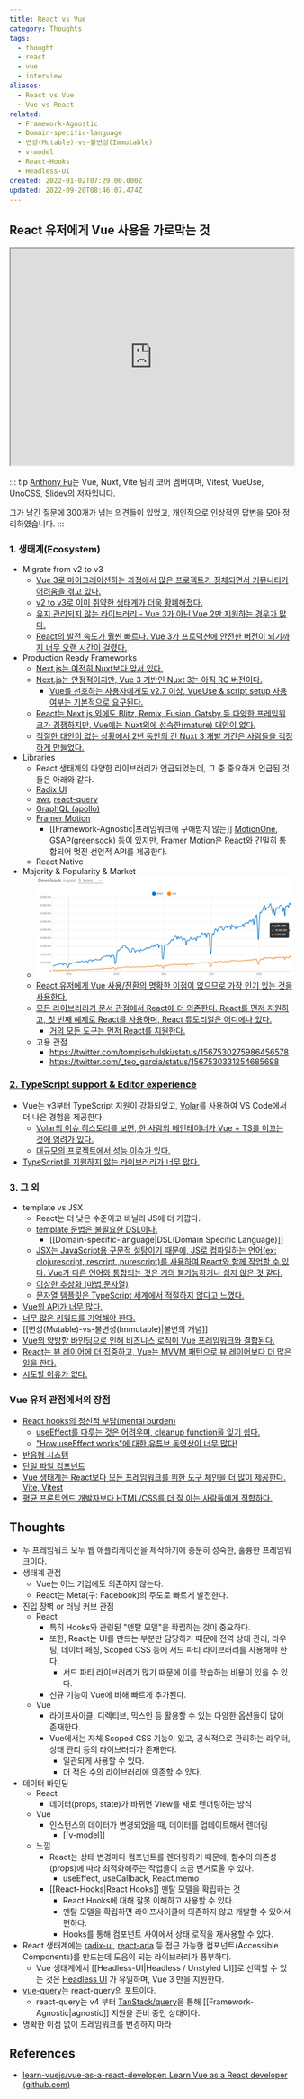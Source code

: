 ```yaml
---
title: React vs Vue
category: Thoughts
tags:
  - thought
  - react
  - vue
  - interview
aliases:
  - React vs Vue
  - Vue vs React
related:
  - Framework-Agnostic
  - Domain-specific-language
  - 변성(Mutable)-vs-불변성(Immutable)
  - v-model
  - React-Hooks
  - Headless-UI
created: 2022-01-02T07:29:00.000Z
updated: 2022-09-20T08:46:07.474Z
---
```


## React 유저에게 Vue 사용을 가로막는 것

<iframe src="https://twitframe.com/show?url=https://twitter.com/antfu7/status/1567511783832961026" width="550" height="385" style="max-width: 100%;" scrolling="no"></iframe>

::: tip
[Anthony Fu](https://antfu.me/)는 Vue, Nuxt, Vite 팀의 코어 멤버이며, Vitest, VueUse, UnoCSS, Slidev의 저자입니다.

그가 남긴 질문에 300개가 넘는 의견들이 있었고, 개인적으로 인상적인 답변을 모아 정리하였습니다.
:::

### 1. 생태계(Ecosystem)

- Migrate from v2 to v3
  - [Vue 3로 마이그레이션하는 과정에서 많은 프로젝트가 정체되면서 커뮤니티가 어려움을 겪고 있다.](https://twitter.com/david_welch/status/1567578569018331136)
  - [v2 to v3로 이미 취약한 생태계가 더욱 황폐해졌다.](https://twitter.com/FarSideOfMoonvy/status/1567564873315536897)
  - [유지 관리되지 않는 라이브러리 - Vue 3가 아닌 Vue 2만 지원하는 경우가 많다.](https://twitter.com/songkeys/status/1567537487278637058)
  - [React의 발전 속도가 훨씬 빠르다. Vue 3가 프로덕션에 안전한 버전이 되기까지 너무 오랜 시간이 걸렸다.](https://twitter.com/vedovelli74/status/1567536389452976138)
- Production Ready Frameworks
  - [Next.js는 여전히 Nuxt보다 앞서 있다.](https://twitter.com/donutspree/status/1567523725091786759)
  - [Next.js는 안정적이지만, Vue 3 기반인 Nuxt 3는 아직 RC 버전이다.](https://twitter.com/pawelblaszczyk_/status/1567530464881025030)
    - [Vue를 선호하는 사용자에게도 v2.7 이상, VueUse & script setup 사용 여부는 기본적으로 요구된다.](https://twitter.com/milosdim018/status/1567538261211455494)
  - [React는 Next.js 외에도 Blitz, Remix, Fusion, Gatsby 등 다양한 프레임워크가 경쟁하지만, Vue에는 Nuxt외에 성숙한(mature) 대안이 없다.](https://twitter.com/NoWizardry/status/1567552749033902080)
  - [적절한 대안이 없는 상황에서 2년 동안의 긴 Nuxt 3 개발 기간은 사람들을 걱정하게 만들었다.](https://twitter.com/aareksio/status/1567570632501608449)
- Libraries
  - React 생태계의 다양한 라이브러리가 언급되었는데, 그 중 중요하게 언급된 것들은 아래와 같다.
  - [Radix UI](https://twitter.com/fictionlul/status/1567568518534627329)
  - [swr](https://swr.vercel.app/), [react-query](https://react-query-v3.tanstack.com/)
  - [GraphQL (apollo)](https://github.com/vuejs/apollo)
  - [Framer Motion](https://www.framer.com/motion/)
    - [[Framework-Agnostic|프레임워크에 구애받지 않는]] [MotionOne](https://motion.dev/), [GSAP(greensock)](https://greensock.com/gsap/) 등이 있지만, Framer Motion은 React와 긴밀히 통합되어 멋진 선언적 API를 제공한다.
  - React Native
- Majority & Popularity & Market
  - ![React vs Vue](./images/react-vs-vue.jpeg)
  - [React 유저에게 Vue 사용/전환의 명확한 이점이 없으므로 가장 인기 있는 것을 사용한다.](https://twitter.com/LuisMartinezSu2/status/1567527428196540417)
  - [모든 라이브러리가 문서 관점에서 React에 더 의존한다. React를 먼저 지원하고, 첫 번째 예제로 React를 사용하며, React 튜토리얼은 어디에나 있다.](https://twitter.com/hd_nvim/status/1567534338081755137)
    - [거의 모든 도구는 먼저 React를 지원한다.](https://twitter.com/saameeey/status/1567575849955692546)
  - 고용 관점
    - https://twitter.com/tompischulski/status/1567530275986456578
    - https://twitter.com/_teo_garcia/status/1567530331254685698

### [2. TypeScript support & Editor experience](https://twitter.com/ragragg_/status/1567537229043572737)

- Vue는 v3부터 TypeScript 지원이 강화되었고, [Volar](https://github.com/johnsoncodehk/volar)를 사용하여 VS Code에서 더 나은 경험을 제공한다.
  - [Volar의 이슈 히스토리를 보면, 한 사람의 메인테이너가 Vue + TS를 이끄는 것에 염려가 있다.](https://twitter.com/NikhilVerma/status/1567904980212027392)
  - [대규모의 프로젝트에서 성능 이슈가 있다.](https://twitter.com/jaredmcateer/status/1568826905155219457)
- [TypeScript를 지원하지 않는 라이브러리가 너무 많다.](https://twitter.com/trymbill/status/1567569434130403328)

### 3. 그 외

- template vs JSX
  - React는 더 낮은 수준이고 바닐라 JS에 더 가깝다.
  - [template 문법은 불필요한 DSL이다.](https://twitter.com/martinmalindacz/status/1567512773734563841)
    - [[Domain-specific-language|DSL(Domain Specific Language)]]
  - [JSX는 JavaScript용 구문적 설탕이기 때문에, JS로 컴파일하는 언어(ex: clojurescript, rescript, purescript)를 사용하여 React와 함께 작업할 수 있다. Vue가 다른 언어와 통합되는 것은 거의 불가능하거나 쉽지 않은 것 같다.](https://twitter.com/TunkShif/status/1567566536679854081)
  - [이상한 추상화 (마법 문자열)](https://twitter.com/akwesi_ansah/status/1567531909814550529)
  - [문자열 템플릿은 TypeScript 세계에서 적절하지 않다고 느꼈다.](https://twitter.com/parasocialML/status/1567541122792308736)
- [Vue의 API가 너무 많다.](https://twitter.com/didan64037534/status/1567536388463276033)
- [너무 많은 키워드를 기억해야 한다.](https://twitter.com/quanruzhuoxiu/status/1567531726108512257)
- [[변성(Mutable)-vs-불변성(Immutable)|불변의 개념]]
- [Vue의 양방향 바인딩으로 인해 비즈니스 로직이 Vue 프레임워크와 결합된다.](https://twitter.com/NickOlszanski/status/1567586724208844803)
- [React는 뷰 레이어에 더 집중하고, Vue는 MVVM 패턴으로 뷰 레이어보다 더 많은 일을 한다.](https://twitter.com/_TbhT_/status/1567699635669696512)
- [시도할 이유가 없다.](https://twitter.com/Maplethorpej/status/1567541962252906498)

### Vue 유저 관점에서의 장점

- [React hooks의 정신적 부담(mental burden)](https://twitter.com/antfu7/status/1567527559574994946)
  - [useEffect를 다루는 것은 어려우며, cleanup function을 잊기 쉽다.](https://twitter.com/hd_nvim/status/1567536738804842496)
  - ["How useEffect works"에 대한 유튜브 동영상이 너무 많다!](https://twitter.com/milosdim018/status/1567538919171825670)
- [반응형 시스템](https://twitter.com/c_hartinger/status/1567534378762338309)
- [단일 파일 컴포넌트](https://twitter.com/mattaningram/status/1567563160369995777)
- [Vue 생태계는 React보다 모든 프레임워크를 위한 도구 체인을 더 많이 제공한다. Vite, Vitest](https://twitter.com/sadeghbarati5/status/1567560996188741632)
- [평균 프론트엔드 개발자보다 HTML/CSS를 더 잘 아는 사람들에게 적합하다.](https://twitter.com/mattaningram/status/1567564998750228480)

## Thoughts

- 두 프레임워크 모두 웹 애플리케이션을 제작하기에 충분히 성숙한, 훌륭한 프레임워크이다.
- 생태계 관점
  - Vue는 어느 기업에도 의존하지 않는다.
  - React는 Meta(구: Facebook)의 주도로 빠르게 발전한다.
- 진입 장벽 or 러닝 커브 관점
  - React
    - 특히 Hooks와 관련된 "멘탈 모델"을 확립하는 것이 중요하다.
    - 또한, React는 UI를 만드는 부분만 담당하기 때문에 전역 상태 관리, 라우팅, 데이터 페칭, Scoped CSS 등에 서드 파티 라이브러리를 사용해야 한다.
      - 서드 파티 라이브러리가 많기 때문에 이를 학습하는 비용이 있을 수 있다.
    - 신규 기능이 Vue에 비해 빠르게 추가된다.
  - Vue
    - 라이프사이클, 디렉티브, 믹스인 등 활용할 수 있는 다양한 옵션들이 많이 존재한다.
    - Vue에서는 자체 Scoped CSS 기능이 있고, 공식적으로 관리하는 라우터, 상태 관리 등의 라이브러리가 존재한다.
      - 일관되게 사용할 수 있다.
      - 더 적은 수의 라이브러리에 의존할 수 있다.
- 데이터 바인딩
  - React
    - 데이터(props, state)가 바뀌면 View를 새로 렌더링하는 방식
  - Vue
    - 인스턴스의 데이터가 변경되었을 때, 데이터를 업데이트해서 렌더링
      - [[v-model]]
  - 느낌
    - React는 상태 변경마다 컴포넌트를 렌더링하기 때문에, 함수의 의존성(props)에 따라 최적화해주는 작업들이 조금 번거로울 수 있다.
      - useEffect, useCallback, React.memo
    - [[React-Hooks|React Hooks]] 멘탈 모델을 확립하는 것
      - React Hooks에 대해 잘못 이해하고 사용할 수 있다.
      - 멘탈 모델을 확립하면 라이프사이클에 의존하지 않고 개발할 수 있어서 편하다.
      - Hooks를 통해 컴포넌트 사이에서 상태 로직을 재사용할 수 있다.
- React 생태계에는 [radix-ui](https://www.radix-ui.com/), [react-aria](https://react-spectrum.adobe.com/react-aria/) 등 접근 가능한 컴포넌트(Accessible Components)를 만드는데 도움이 되는 라이브러리가 풍부하다.
  - Vue 생태계에서 [[Headless-UI|Headless / Unstyled UI]]로 선택할 수 있는 것은 [Headless UI](https://headlessui.com/) 가 유일하며, Vue 3 만을 지원한다.
- [vue-query](https://vue-query.vercel.app/#/)는 react-query의 포트이다.
  - react-query는 v4 부터 [TanStack/query](https://github.com/TanStack/query)을 통해 [[Framework-Agnostic|agnostic]] 지원을 준비 중인 상태이다.
- 명확한 이점 없이 프레임워크를 변경하지 마라

## References

- [learn-vuejs/vue-as-a-react-developer: Learn Vue as a React developer (github.com)](https://github.com/learn-vuejs/vue-as-a-react-developer)
